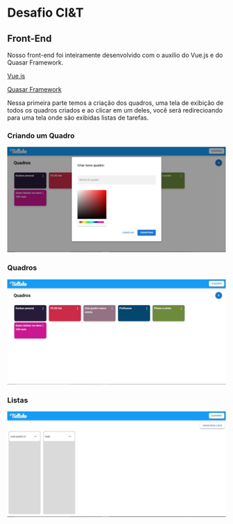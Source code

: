 # Desafio CI&T

## Front-End
Nosso front-end foi inteiramente desenvolvido com o auxilio do Vue.js e do Quasar Framework.

[Vue,js](https://vuejs.org/)

[Quasar Framework](https://quasar.dev/)

Nessa primeira parte temos a criação dos quadros, uma tela de exibição de todos os quadros criados e ao clicar em um deles, você será redirecioando para uma tela onde são exibidas listas de tarefas.

### Criando um Quadro
![alt text](https://github.com/BeOneSix/To-doList/blob/master/imagens/cria%C3%A7%C3%A3o%20de%20quadro.jfif)

### Quadros
![alt text](https://github.com/BeOneSix/To-doList/blob/master/imagens/Quadros.jfif)

### Listas
![alt text](https://github.com/BeOneSix/To-doList/blob/master/imagens/listas.jfif)
